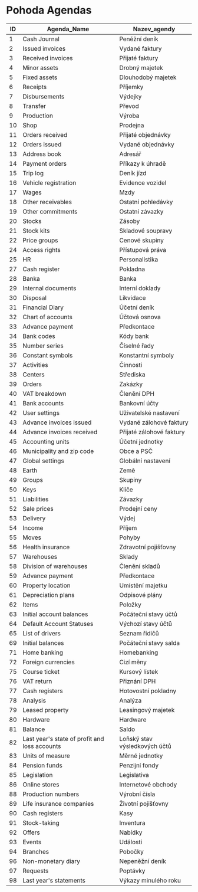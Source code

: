 # Pohoda Agendas

| ID  | Agenda_Name                                   | Nazev_agendy                  |
| --- | --------------------------------------------- | ----------------------------- |
| 1   | Cash Journal                                  | Peněžní deník                 |
| 2   | Issued invoices                               | Vydané faktury                |
| 3   | Received invoices                             | Přijaté faktury               |
| 4   | Minor assets                                  | Drobný majetek                |
| 5   | Fixed assets                                  | Dlouhodobý majetek            |
| 6   | Receipts                                      | Příjemky                      |
| 7   | Disbursements                                 | Výdejky                       |
| 8   | Transfer                                      | Převod                        |
| 9   | Production                                    | Výroba                        |
| 10  | Shop                                          | Prodejna                      |
| 11  | Orders received                               | Přijaté objednávky            |
| 12  | Orders issued                                 | Vydané objednávky             |
| 13  | Address book                                  | Adresář                       |
| 14  | Payment orders                                | Příkazy k úhradě              |
| 15  | Trip log                                      | Deník jízd                    |
| 16  | Vehicle registration                          | Evidence vozidel              |
| 17  | Wages                                         | Mzdy                          |
| 18  | Other receivables                             | Ostatní pohledávky            |
| 19  | Other commitments                             | Ostatní závazky               |
| 20  | Stocks                                        | Zásoby                        |
| 21  | Stock kits                                    | Skladové soupravy             |
| 22  | Price groups                                  | Cenové skupiny                |
| 24  | Access rights                                 | Přístupová práva              |
| 25  | HR                                            | Personalistika                |
| 27  | Cash register                                 | Pokladna                      |
| 28  | Banka                                         | Banka                         |
| 29  | Internal documents                            | Interní doklady               |
| 30  | Disposal                                      | Likvidace                     |
| 31  | Financial Diary                               | Účetní deník                  |
| 32  | Chart of accounts                             | Účtová osnova                 |
| 33  | Advance payment                               | Předkontace                   |
| 34  | Bank codes                                    | Kódy bank                     |
| 35  | Number series                                 | Číselné řady                  |
| 36  | Constant symbols                              | Konstantní symboly            |
| 37  | Activities                                    | Činnosti                      |
| 38  | Centers                                       | Střediska                     |
| 39  | Orders                                        | Zakázky                       |
| 40  | VAT breakdown                                 | Členění DPH                   |
| 41  | Bank accounts                                 | Bankovní účty                 |
| 42  | User settings                                 | Uživatelské nastavení         |
| 43  | Advance invoices issued                       | Vydané zálohové faktury       |
| 44  | Advance invoices received                     | Přijaté zálohové faktury      |
| 45  | Accounting units                              | Účetní jednotky               |
| 46  | Municipality and zip code                     | Obce a PSČ                    |
| 47  | Global settings                               | Globální nastavení            |
| 48  | Earth                                         | Země                          |
| 49  | Groups                                        | Skupiny                       |
| 50  | Keys                                          | Klíče                         |
| 51  | Liabilities                                   | Závazky                       |
| 52  | Sale prices                                   | Prodejní ceny                 |
| 53  | Delivery                                      | Výdej                         |
| 54  | Income                                        | Příjem                        |
| 55  | Moves                                         | Pohyby                        |
| 56  | Health insurance                              | Zdravotní pojišťovny          |
| 57  | Warehouses                                    | Sklady                        |
| 58  | Division of warehouses                        | Členění skladů                |
| 59  | Advance payment                               | Předkontace                   |
| 60  | Property location                             | Umístění majetku              |
| 61  | Depreciation plans                            | Odpisové plány                |
| 62  | Items                                         | Položky                       |
| 63  | Initial account balances                      | Počáteční stavy účtů          |
| 64  | Default Account Statuses                      | Výchozí stavy účtů            |
| 65  | List of drivers                               | Seznam řidičů                 |
| 69  | Initial balances                              | Počáteční stavy salda         |
| 71  | Home banking                                  | Homebanking                   |
| 72  | Foreign currencies                            | Cizí měny                     |
| 75  | Course ticket                                 | Kursový lístek                |
| 76  | VAT return                                    | Přiznání DPH                  |
| 77  | Cash registers                                | Hotovostní pokladny           |
| 78  | Analysis                                      | Analýza                       |
| 79  | Leased property                               | Leasingový majetek            |
| 80  | Hardware                                      | Hardware                      |
| 81  | Balance                                       | Saldo                         |
| 82  | Last year's state of profit and loss accounts | Loňský stav výsledkových účtů |
| 83  | Units of measure                              | Měrné jednotky                |
| 84  | Pension funds                                 | Penzijní fondy                |
| 85  | Legislation                                   | Legislativa                   |
| 86  | Online stores                                 | Internetové obchody           |
| 88  | Production numbers                            | Výrobní čísla                 |
| 89  | Life insurance companies                      | Životní pojišťovny            |
| 90  | Cash registers                                | Kasy                          |
| 91  | Stock-taking                                  | Inventura                     |
| 92  | Offers                                        | Nabídky                       |
| 93  | Events                                        | Události                      |
| 94  | Branches                                      | Pobočky                       |
| 96  | Non-monetary diary                            | Nepeněžní deník               |
| 97  | Requests                                      | Poptávky                      |
| 98  | Last year's statements                        | Výkazy minulého roku          |
